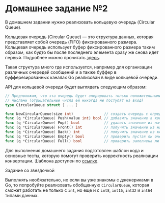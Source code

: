 # Домашнее задание №2
В домашнем задании нужно реализовать кольцевую очередь (Circular Queue).

Кольцевая очередь (Circular Queue) — это структура данных, которая представляет собой очередь (FIFO) фиксированного размера. Кольцевая очередь использует буфер фиксированного размера таким образом, как будто бы после последнего элемента сразу же снова идет первый. Подробнее можно прочитать [здесь](https://www.programiz.com/dsa/circular-queue).

Такая структура много где используется, например для организации различных очередей сообщений и а также буффер в буфферезированных каналах Go реализован в виде кольцевой очереди.

API для кольцевой очереди будет выглядеть следующим образом:
```go
// Предположим, что эта очередь будет оперировать только положительными
// числами (отрицательные числа ей никогда не поступят на вход)
type CircularQueue struct { ... }

func NewCircularQueue(size int)              // создать очередь с определенным размером буффера
func (q *CircularQueue) Push(value int) bool // добавить значение в конец очереди (false, если очередь заполнена)
func (q *CircularQueue) Pop() bool           // удалить значение из начала очереди (false, если очередь пустая)
func (q *CircularQueue) Front() int          // получить значение из начала очереди (-1, если очередь пустая)
func (q *CircularQueue) Back() int           // получить значение из конца очереди (-1, если очередь пустая)
func (q *CircularQueue) Empty() bool         // проверить пустая ли очередь
func (q *CircularQueue) Full() bool          // проверить заполнена ли очередь
```

Для выполнения домашнего задания подготовлен шаблон кода и основные тесты, которую помогут проверить корректность реализации конвертации. Шаблона доступен по [ссылке](https://github.com/Balun-courses/deep_go/blob/master/homework/slices_and_arrays/homework_test.go).

Задание со звездочкой

Выполнять необязательно, но если вы уже знакомы с дженериками в Go, то попробуйте реализовать обобщенную `CircularQueue`, которая сможет работать не только с `int`, но еще и с `int8`, `int16`, `int32` и `int64` типами данных.
